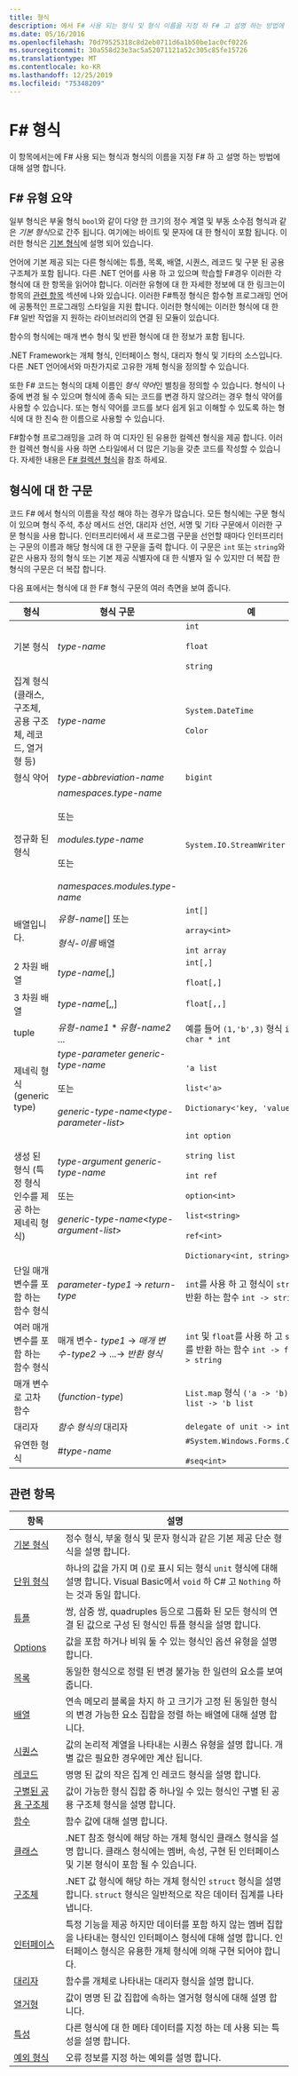 ```yaml
---
title: 형식
description: 에서 F# 사용 되는 형식 및 형식 이름을 지정 하 F# 고 설명 하는 방법에 대해 알아봅니다.
ms.date: 05/16/2016
ms.openlocfilehash: 70d79525318c8d2eb0711d6a1b50be1ac0cf0226
ms.sourcegitcommit: 30a558d23e3ac5a52071121a52c305c85fe15726
ms.translationtype: MT
ms.contentlocale: ko-KR
ms.lasthandoff: 12/25/2019
ms.locfileid: "75348209"
---
```

# <a name="f-types"></a>F# 형식

이 항목에서는에 F# 사용 되는 형식과 형식의 이름을 지정 F# 하 고 설명 하는 방법에 대해 설명 합니다.

## <a name="summary-of-f-types"></a>F# 유형 요약

일부 형식은 부울 형식 `bool`와 같이 다양 한 크기의 정수 계열 및 부동 소수점 형식과 같은 *기본 형식*으로 간주 됩니다. 여기에는 바이트 및 문자에 대 한 형식이 포함 됩니다. 이러한 형식은 [기본 형식](basic-types.md)에 설명 되어 있습니다.

언어에 기본 제공 되는 다른 형식에는 튜플, 목록, 배열, 시퀀스, 레코드 및 구분 된 공용 구조체가 포함 됩니다. 다른 .NET 언어를 사용 하 고 있으며 학습할 F#경우 이러한 각 형식에 대 한 항목을 읽어야 합니다. 이러한 유형에 대 한 자세한 정보에 대 한 링크는이 항목의 [관련 항목](https://msdn.microsoft.com/library/#rel) 섹션에 나와 있습니다. 이러한 F#특정 형식은 함수형 프로그래밍 언어에 공통적인 프로그래밍 스타일을 지원 합니다. 이러한 형식에는 이러한 형식에 대 한 F# 일반 작업을 지 원하는 라이브러리의 연결 된 모듈이 있습니다.

함수의 형식에는 매개 변수 형식 및 반환 형식에 대 한 정보가 포함 됩니다.

.NET Framework는 개체 형식, 인터페이스 형식, 대리자 형식 및 기타의 소스입니다. 다른 .NET 언어에서와 마찬가지로 고유한 개체 형식을 정의할 수 있습니다.

또한 F# 코드는 형식의 대체 이름인 *형식 약어*인 별칭을 정의할 수 있습니다. 형식이 나중에 변경 될 수 있으며 형식에 종속 되는 코드를 변경 하지 않으려는 경우 형식 약어를 사용할 수 있습니다. 또는 형식 약어를 코드를 보다 쉽게 읽고 이해할 수 있도록 하는 형식에 대 한 친숙 한 이름으로 사용할 수 있습니다.

F#함수형 프로그래밍을 고려 하 여 디자인 된 유용한 컬렉션 형식을 제공 합니다. 이러한 컬렉션 형식을 사용 하면 스타일에서 더 많은 기능을 갖춘 코드를 작성할 수 있습니다. 자세한 내용은 [ F# 컬렉션 형식](fsharp-collection-types.md)을 참조 하세요.

## <a name="syntax-for-types"></a>형식에 대 한 구문

코드 F# 에서 형식의 이름을 작성 해야 하는 경우가 많습니다. 모든 형식에는 구문 형식이 있으며 형식 주석, 추상 메서드 선언, 대리자 선언, 서명 및 기타 구문에서 이러한 구문 형식을 사용 합니다. 인터프리터에서 새 프로그램 구문을 선언할 때마다 인터프리터는 구문의 이름과 해당 형식에 대 한 구문을 출력 합니다. 이 구문은 `int` 또는 `string`와 같은 사용자 정의 형식 또는 기본 제공 식별자에 대 한 식별자 일 수 있지만 더 복잡 한 형식의 구문은 더 복잡 합니다.

다음 표에서는 형식에 대 한 F# 형식 구문의 여러 측면을 보여 줍니다.

|형식|형식 구문|예|
|----|-----------|--------|
|기본 형식|*type-name*|`int`<br /><br />`float`<br /><br />`string`|
|집계 형식 (클래스, 구조체, 공용 구조체, 레코드, 열거형 등)|*type-name*|`System.DateTime`<br /><br />`Color`|
|형식 약어|*type-abbreviation-name*|`bigint`|
|정규화 된 형식|*namespaces.type-name*<br /><br />또는<br /><br />*modules.type-name*<br /><br />또는<br /><br />*namespaces.modules.type-name*|`System.IO.StreamWriter`|
|배열입니다.|*유형-name*[] 또는<br /><br />*형식-이름* 배열|`int[]`<br /><br />`array<int>`<br /><br />`int array`|
|2 차원 배열|*type-name*[,]|`int[,]`<br /><br />`float[,]`|
|3 차원 배열|*type-name*[,,]|`float[,,]`|
|tuple|*유형-name1* &#42; *유형-name2* ...|예를 들어 `(1,'b',3)` 형식 `int * char * int`|
|제네릭 형식(generic type)|*type-parameter* *generic-type-name*<br /><br />또는<br /><br />*generic-type-name*&lt;*type-parameter-list*&gt;|`'a list`<br /><br />`list<'a>`<br /><br />`Dictionary<'key, 'value>`|
|생성 된 형식 (특정 형식 인수를 제공 하는 제네릭 형식)|*type-argument* *generic-type-name*<br /><br />또는<br /><br />*generic-type-name*&lt;*type-argument-list*&gt;|`int option`<br /><br />`string list`<br /><br />`int ref`<br /><br />`option<int>`<br /><br />`list<string>`<br /><br />`ref<int>`<br /><br />`Dictionary<int, string>`|
|단일 매개 변수를 포함 하는 함수 형식|*parameter-type1* -&gt; *return-type*|`int`를 사용 하 고 형식이 `string`를 반환 하는 함수 `int -> string`|
|여러 매개 변수를 포함 하는 함수 형식|매개 변수- *type1* -&gt; *매개 변수-type2* -&gt; ...-&gt; *반환 형식*|`int` 및 `float`를 사용 하 고 `string`를 반환 하는 함수 `int -> float -> string`|
|매개 변수로 고차 함수|(*function-type*)|`List.map` 형식 `('a -> 'b) -> 'a list -> 'b list`|
|대리자|*함수 형식의* 대리자|`delegate of unit -> int`|
|유연한 형식|#*type-name*|`#System.Windows.Forms.Control`<br /><br />`#seq<int>`|

## <a name="related-topics"></a>관련 항목

|항목|설명|
|-----|-----------|
|[기본 형식](basic-types.md)|정수 형식, 부울 형식 및 문자 형식과 같은 기본 제공 단순 형식을 설명 합니다.|
|[단위 형식](unit-type.md)|하나의 값을 가지 며 ()로 표시 되는 형식 `unit` 형식에 대해 설명 합니다. Visual Basic에서 `void` 하 C# 고 `Nothing` 하는 것과 동일 합니다.|
|[튜플](tuples.md)|쌍, 삼중 쌍, quadruples 등으로 그룹화 된 모든 형식의 연결 된 값으로 구성 된 형식인 튜플 형식을 설명 합니다.|
|[Options](options.md)|값을 포함 하거나 비워 둘 수 있는 형식인 옵션 유형을 설명 합니다.|
|[목록](lists.md)|동일한 형식으로 정렬 된 변경 불가능 한 일련의 요소를 보여 줍니다.|
|[배열](arrays.md)|연속 메모리 블록을 차지 하 고 크기가 고정 된 동일한 형식의 변경 가능한 요소 집합을 정렬 하는 배열에 대해 설명 합니다.|
|[시퀀스](sequences.md)|값의 논리적 계열을 나타내는 시퀀스 유형을 설명 합니다. 개별 값은 필요한 경우에만 계산 됩니다.|
|[레코드](records.md)|명명 된 값의 작은 집계 인 레코드 형식을 설명 합니다.|
|[구별된 공용 구조체](discriminated-unions.md)|값이 가능한 형식 집합 중 하나일 수 있는 형식인 구별 된 공용 구조체 형식을 설명 합니다.|
|[함수](./functions/index.md)|함수 값에 대해 설명 합니다.|
|[클래스](classes.md)|.NET 참조 형식에 해당 하는 개체 형식인 클래스 형식을 설명 합니다. 클래스 형식에는 멤버, 속성, 구현 된 인터페이스 및 기본 형식이 포함 될 수 있습니다.|
|[구조체](structures.md)|.NET 값 형식에 해당 하는 개체 형식인 `struct` 형식을 설명 합니다. `struct` 형식은 일반적으로 작은 데이터 집계를 나타냅니다.|
|[인터페이스](interfaces.md)|특정 기능을 제공 하지만 데이터를 포함 하지 않는 멤버 집합을 나타내는 형식인 인터페이스 형식에 대해 설명 합니다. 인터페이스 형식은 유용한 개체 형식에 의해 구현 되어야 합니다.|
|[대리자](delegates.md)|함수를 개체로 나타내는 대리자 형식을 설명 합니다.|
|[열거형](enumerations.md)|값이 명명 된 값 집합에 속하는 열거형 형식에 대해 설명 합니다.|
|[특성](attributes.md)|다른 형식에 대 한 메타 데이터를 지정 하는 데 사용 되는 특성을 설명 합니다.|
|[예외 형식](./exception-handling/exception-types.md)|오류 정보를 지정 하는 예외를 설명 합니다.|

